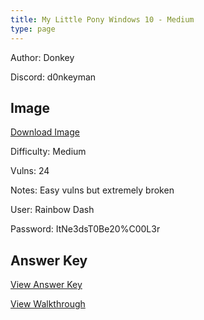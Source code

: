 ```yaml
---
title: My Little Pony Windows 10 - Medium
type: page
---
```


Author: Donkey

Discord: d0nkeyman

## Image

[Download Image](https://drive.google.com/file/d/1Og8lIMVqGKKenFXTpWYhA8X-szXyRtcY/view?usp=share_link)

Difficulty: Medium

Vulns: 24

Notes: Easy vulns but extremely broken

User: Rainbow Dash

Password: ItNe3dsT0Be20%C00L3r

## Answer Key

[View Answer Key](https://docs.google.com/document/d/1c5L6_FCVsWxdm69jHNWEFEvlPvDjNXYuHB1vmSmri1w/edit?usp=sharing)

[View Walkthrough](/posts/my-little-pony-walkthrough/)
